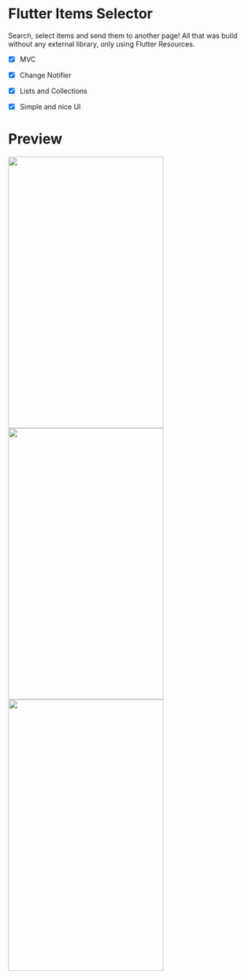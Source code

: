 # Flutter Items Selector

Search, select items and send them to another page! All that was build without any external library, only using Flutter Resources.

- [x] MVC
- [x] Change Notifier
- [x] Lists and Collections
- [x] Simple and nice UI


# Preview

<p float="left"> 
 <img src="https://github.com/joaovictorgarcia10/item_selector/blob/master/assets/img1.png" width="315" height="550"/>
 <img src="https://github.com/joaovictorgarcia10/item_selector/blob/master/assets/img2.png" width="315" height="550"/>
 <img src="https://github.com/joaovictorgarcia10/item_selector/blob/master/assets/img3.png" width="315" height="550"/>
</p>

